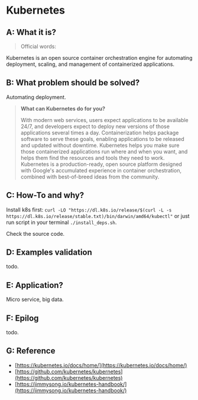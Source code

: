 # Kubernetes 

## A: What it is?

> Official words:

Kubernetes is an open source container orchestration engine for automating deployment, scaling, and management of containerized applications.


## B: What problem should be solved?

Automating deployment.

> **What can Kubernetes do for you?**
>
> With modern web services, users expect applications to be available 24/7, and developers expect to deploy new versions of those applications several times a day. Containerization helps package software to serve these goals, enabling applications to be released and updated without downtime. Kubernetes helps you make sure those containerized applications run where and when you want, and helps them find the resources and tools they need to work. Kubernetes is a production-ready, open source platform designed with Google's accumulated experience in container orchestration, combined with best-of-breed ideas from the community.

## C: How-To and why?

Install k8s first: `curl -LO "https://dl.k8s.io/release/$(curl -L -s https://dl.k8s.io/release/stable.txt)/bin/darwin/amd64/kubectl"` or just run script in your terminal `./install_deps.sh`.

Check the source code.


## D: Examples validation

todo.


## E: Application?

Micro service, big data.

## F: Epilog

todo.

## G: Reference

- [https://kubernetes.io/docs/home/](https://kubernetes.io/docs/home/)
- [https://github.com/kubernetes/kubernetes](https://github.com/kubernetes/kubernetes)
- [https://jimmysong.io/kubernetes-handbook/](https://jimmysong.io/kubernetes-handbook/)
